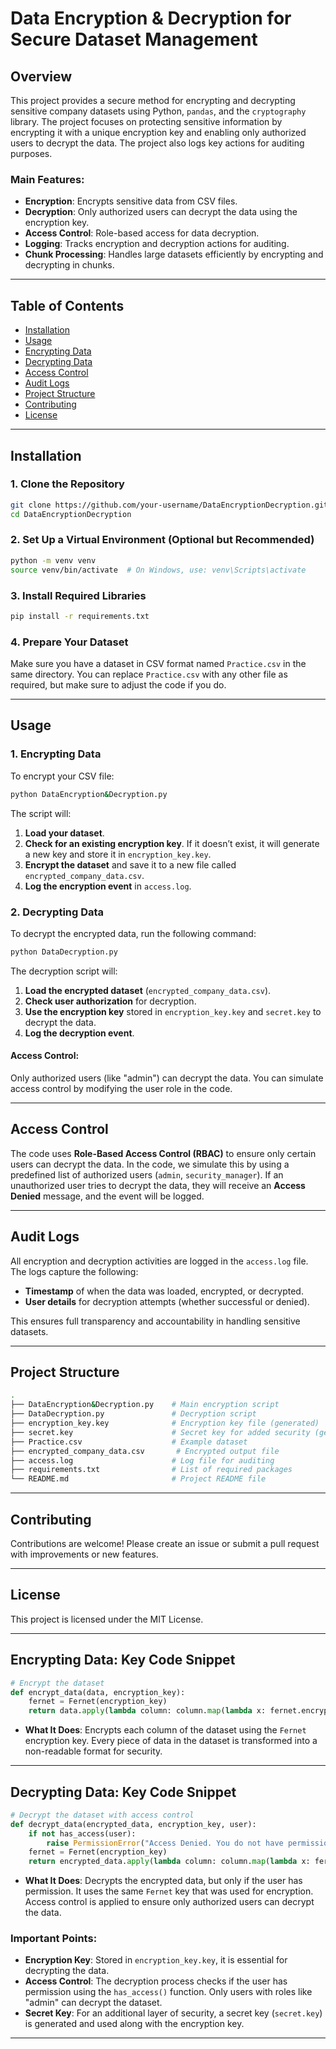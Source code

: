  # **Data Encryption & Decryption for Secure Dataset Management**

## **Overview**

This project provides a secure method for encrypting and decrypting sensitive company datasets using Python, `pandas`, and the `cryptography` library. The project focuses on protecting sensitive information by encrypting it with a unique encryption key and enabling only authorized users to decrypt the data. The project also logs key actions for auditing purposes.

### **Main Features:**
- **Encryption**: Encrypts sensitive data from CSV files.
- **Decryption**: Only authorized users can decrypt the data using the encryption key.
- **Access Control**: Role-based access for data decryption.
- **Logging**: Tracks encryption and decryption actions for auditing.
- **Chunk Processing**: Handles large datasets efficiently by encrypting and decrypting in chunks.

---

## **Table of Contents**
- [Installation](#installation)
- [Usage](#usage)
- [Encrypting Data](#encrypting-data)
- [Decrypting Data](#decrypting-data)
- [Access Control](#access-control)
- [Audit Logs](#audit-logs)
- [Project Structure](#project-structure)
- [Contributing](#contributing)
- [License](#license)

---

## **Installation**

### **1. Clone the Repository**
```bash
git clone https://github.com/your-username/DataEncryptionDecryption.git
cd DataEncryptionDecryption
```

### **2. Set Up a Virtual Environment (Optional but Recommended)**
```bash
python -m venv venv
source venv/bin/activate  # On Windows, use: venv\Scripts\activate
```

### **3. Install Required Libraries**
```bash
pip install -r requirements.txt
```

### **4. Prepare Your Dataset**
Make sure you have a dataset in CSV format named `Practice.csv` in the same directory. You can replace `Practice.csv` with any other file as required, but make sure to adjust the code if you do.

---

## **Usage**

### **1. Encrypting Data**

To encrypt your CSV file:

```bash
python DataEncryption&Decryption.py
```

The script will:
1. **Load your dataset**.
2. **Check for an existing encryption key**. If it doesn’t exist, it will generate a new key and store it in `encryption_key.key`.
3. **Encrypt the dataset** and save it to a new file called `encrypted_company_data.csv`.
4. **Log the encryption event** in `access.log`.

### **2. Decrypting Data**

To decrypt the encrypted data, run the following command:

```bash
python DataDecryption.py
```

The decryption script will:
1. **Load the encrypted dataset** (`encrypted_company_data.csv`).
2. **Check user authorization** for decryption.
3. **Use the encryption key** stored in `encryption_key.key` and `secret.key` to decrypt the data.
4. **Log the decryption event**.

#### **Access Control**: 
Only authorized users (like "admin") can decrypt the data. You can simulate access control by modifying the user role in the code.

---

## **Access Control**

The code uses **Role-Based Access Control (RBAC)** to ensure only certain users can decrypt the data. In the code, we simulate this by using a predefined list of authorized users (`admin`, `security_manager`). If an unauthorized user tries to decrypt the data, they will receive an **Access Denied** message, and the event will be logged.

---

## **Audit Logs**

All encryption and decryption activities are logged in the `access.log` file. The logs capture the following:
- **Timestamp** of when the data was loaded, encrypted, or decrypted.
- **User details** for decryption attempts (whether successful or denied).

This ensures full transparency and accountability in handling sensitive datasets.

---

## **Project Structure**

```bash
.
├── DataEncryption&Decryption.py    # Main encryption script
├── DataDecryption.py               # Decryption script
├── encryption_key.key              # Encryption key file (generated)
├── secret.key                      # Secret key for added security (generated)
├── Practice.csv                    # Example dataset
├── encrypted_company_data.csv       # Encrypted output file
├── access.log                      # Log file for auditing
├── requirements.txt                # List of required packages
└── README.md                       # Project README file
```

---

## **Contributing**

Contributions are welcome! Please create an issue or submit a pull request with improvements or new features.

---

## **License**

This project is licensed under the MIT License.

---

## **Encrypting Data: Key Code Snippet**

```python
# Encrypt the dataset
def encrypt_data(data, encryption_key):
    fernet = Fernet(encryption_key)
    return data.apply(lambda column: column.map(lambda x: fernet.encrypt(str(x).encode()).decode()))
```

- **What It Does**: Encrypts each column of the dataset using the `Fernet` encryption key. Every piece of data in the dataset is transformed into a non-readable format for security.

---

## **Decrypting Data: Key Code Snippet**

```python
# Decrypt the dataset with access control
def decrypt_data(encrypted_data, encryption_key, user):
    if not has_access(user):
        raise PermissionError("Access Denied. You do not have permission to decrypt this data.")
    fernet = Fernet(encryption_key)
    return encrypted_data.apply(lambda column: column.map(lambda x: fernet.decrypt(x.encode()).decode()))
```

- **What It Does**: Decrypts the encrypted data, but only if the user has permission. It uses the same `Fernet` key that was used for encryption. Access control is applied to ensure only authorized users can decrypt the data.

### **Important Points**:
- **Encryption Key**: Stored in `encryption_key.key`, it is essential for decrypting the data.
- **Access Control**: The decryption process checks if the user has permission using the `has_access()` function. Only users with roles like "admin" can decrypt the dataset.
- **Secret Key**: For an additional layer of security, a secret key (`secret.key`) is generated and used along with the encryption key.

---
